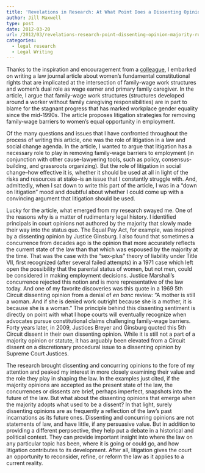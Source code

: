 ```yaml
---
title: 'Revelations in Research: At What Point Does a Dissenting Opinion Become the Majority Rule?'
author: Jill Maxwell
type: post
date: 2012-03-20
url: /2012/03/revelations-research-point-dissenting-opinion-majority-rule/
categories:
  - legal research
  - Legal Writing
---
```

Thanks to the inspiration and encouragement from a [colleague][1], I embarked on writing a law journal article about women&#8217;s fundamental constitutional rights that are implicated at the intersection of family-wage work structures and women&#8217;s dual role as wage earner and primary family caregiver. In the article, I argue that family-wage work structures (structures developed around a worker without family caregiving responsibilities) are in part to blame for the stagnant progress that has marked workplace gender equality since the mid-1990s. The article proposes litigation strategies for removing family-wage barriers to women&#8217;s equal opportunity in employment.

Of the many questions and issues that I have confronted throughout the process of writing this article, one was the role of litigation in a law and social change agenda. In the article, I wanted to argue that litigation has a necessary role to play in removing family-wage barriers to employment (in conjunction with other cause-lawyering tools, such as policy, consensus-building, and grassroots organizing). But the role of litigation in social change&#8211;how effective it is, whether it should be used at all in light of the risks and resources at stake&#8211;is an issue that I constantly struggle with. And, admittedly, when I sat down to write this part of the article, I was in a &#8220;down on litigation&#8221; mood and doubtful about whether I could come up with a convincing argument that litigation should be used.

Lucky for the article, what emerged from my research swayed me. One of the reasons why is a matter of rudimentary legal history. I identified principals in court opinions not authored by the majority that slowly made their way into the status quo. The Equal Pay Act, for example, was inspired by a dissenting opinion by Justice Ginsburg. I also found that sometimes a concurrence from decades ago is the opinion that more accurately reflects the current state of the law than that which was espoused by the majority at the time. That was the case with the &#8220;sex-plus&#8221; theory of liability under Title VII, first recognized (after several failed attempts) in a 1971 case which left open the possibility that the parental status of women, but not men, could be considered in making employment decisions. Justice Marshall&#8217;s concurrence rejected this notion and is more representative of the law today. And one of my favorite discoveries was this quote in a 1969 5th Circuit dissenting opinion from a denial of _en banc_ review: &#8220;A mother is still a woman. And if she is denied work outright because she is a mother, it is because she is a woman.&#8221; The principle behind this dissenting sentiment is directly on point with what I hope courts will eventually recognize when advocates pursue constitutional claims challenging family-wage barriers. Forty years later, in 2009, Justices Breyer and Ginsburg quoted this 5th Circuit dissent in their own dissenting opinion. While it is still not a part of a majority opinion or statute, it has arguably been elevated from a Circuit dissent on a discretionary procedural issue to a dissenting opinion by Supreme Court Justices.

The research brought dissenting and concurring opinions to the fore of my attention and peaked my interest in more closely examining their value and the role they play in shaping the law. In the examples just cited, if the majority opinions are accepted as the present state of the law, the concurrences or dissents are brief, perhaps imperfect, snapshots into the future of the law. But what about the dissenting opinions that emerge when the majority adopts what used to be a dissent? In that light, surely dissenting opinions are as frequently a reflection of the law&#8217;s past incarnations as its future ones. Dissenting and concurring opinions are not statements of law, and have little, if any persuasive value. But in addition to providing a different perpsective, they help put a debate in a historical and political context. They can provide important insight into where the law on any particular topic has been, where it is going or could go, and how litigation contributes to its development. After all, litigation gives the court an opportunity to reconsider, refine, or reform the law as it applies to a current reality.

 [1]: http://www.blhny.com/attorney.cfm/ID/23
